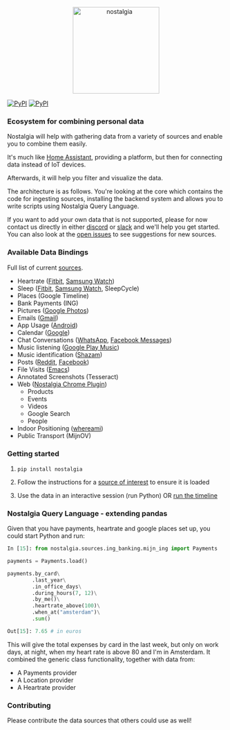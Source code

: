 <p align="center">
  <img src="https://nostalgia-dev.github.io/assets/images/biglogo.png" width="200px" alt="nostalgia"/>
</p>

[![PyPI](https://img.shields.io/pypi/v/nostalgia.svg?style=flat-square)](https://pypi.python.org/pypi/nostalgia/)
[![PyPI](https://img.shields.io/pypi/pyversions/nostalgia.svg?style=flat-square)](https://pypi.python.org/pypi/nostalgia/)

### Ecosystem for combining personal data

Nostalgia will help with gathering data from a variety of sources and enable you to combine them easily.

It's much like [Home Assistant](https://github.com/home-assistant/home-assistant), providing a platform, but then for connecting data instead of IoT devices.

Afterwards, it will help you filter and visualize the data.

The architecture is as follows. You're looking at the core which contains the code for ingesting sources, installing the backend system and allows you to write scripts using Nostalgia Query Language.

If you want to add your own data that is not supported, please for now contact us directly in either [discord](https://discord.gg/nJQfM2A) or [slack](https://bit.ly/2Yre09N) and we'll help you get started. You can also look at the [open issues](https://github.com/nostalgia-dev/nostalgia/issues?q=is%3Aissue+is%3Aopen+sort%3Aupdated-desc) to see suggestions for new sources.

### Available Data Bindings

Full list of current [sources](https://github.com/nostalgia-dev/nostalgia/tree/master/nostalgia/sources).

- Heartrate ([Fitbit](https://github.com/nostalgia-dev/nostalgia_fitbit), [Samsung Watch](https://github.com/nostalgia-dev/nostalgia/blob/master/nostalgia/sources/samsung/README.md))
- Sleep ([Fitbit](https://github.com/kootenpv/nostalgia_fitbit), [Samsung Watch](https://github.com/nostalgia-dev/nostalgia/blob/master/nostalgia/sources/samsung/README.md), SleepCycle)
- Places (Google Timeline)
- Bank Payments (ING)
- Pictures ([Google Photos](https://github.com/nostalgia-dev/nostalgia/tree/master/nostalgia/sources/google/photos.py))
- Emails ([Gmail](https://github.com/nostalgia-dev/nostalgia/tree/master/nostalgia/sources/google/gmail.py))
- App Usage ([Android](https://github.com/nostalgia-dev/nostalgia/tree/master/nostalgia/sources/google/app_usage.py))
- Calendar ([Google](https://github.com/nostalgia-dev/nostalgia/tree/master/nostalgia/sources/google/calendar.py))
- Chat Conversations ([WhatsApp](https://github.com/nostalgia-dev/nostalgia/tree/master/nostalgia/sources/whatsapp.py), [Facebook Messages](https://github.com/nostalgia-dev/nostalgia/tree/master/nostalgia/sources/facebook/messages.py))
- Music listening ([Google Play Music](https://github.com/nostalgia-dev/nostalgia/tree/master/nostalgia/sources/google/play_music.py))
- Music identification ([Shazam](https://github.com/nostalgia-dev/nostalgia/tree/master/nostalgia/sources/shazam.py))
- Posts ([Reddit](https://github.com/nostalgia-dev/nostalgia/tree/master/nostalgia/sources/reddit_posts.py), [Facebook](https://github.com/nostalgia-dev/nostalgia/tree/master/nostalgia/sources/facebook/messages.py))
- File Visits ([Emacs](https://github.com/nostalgia-dev/nostalgia/tree/master/nostalgia/sources/emacs_file_visits.py))
- Annotated Screenshots (Tesseract)
- Web ([Nostalgia Chrome Plugin](https://github.com/nostalgia-dev/nostalgia_chrome))
  - Products
  - Events
  - Videos
  - Google Search
  - People
- Indoor Positioning ([whereami](https://github.com/nostalgia-dev/nostalgia/tree/master/nostalgia/sources/whereami/scheduler.py))
- Public Transport (MijnOV)

### Getting started

1. `pip install nostalgia`

1. Follow the instructions for a [source of interest](#available-data-bindings) to ensure it is loaded

1. Use the data in an interactive session (run Python) OR [run the timeline](https://github.com/nostalgia-dev/timeline)

### Nostalgia Query Language - extending pandas

Given that you have payments, heartrate and google places set up, you could start Python and run:

```python
In [15]: from nostalgia.sources.ing_banking.mijn_ing import Payments

payments = Payments.load()

payments.by_card\
        .last_year\
        .in_office_days\
        .during_hours(7, 12)\
        .by_me()\
        .heartrate_above(100)\
        .when_at("amsterdam")\
        .sum()

Out[15]: 7.65 # in euros
```


This will give the total expenses by card in the last week, but only on work days, at night, when my heart rate is above 80 and I'm in Amsterdam.
It combined the generic class functionality, together with data from:

- A Payments provider
- A Location provider
- A Heartrate provider

### Contributing

Please contribute the data sources that others could use as well!
